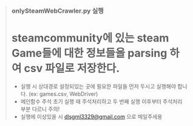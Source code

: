 > ### onlySteamWebCrawler.py 실행
> # steamcommunity에 있는 steam Game들에 대한 정보들을 parsing 하여 csv 파일로 저장한다.
> * 실행 시 상대경로 설정되있는 곳에 필요한 파일들 먼저 두시고 실행해야 합니다. (ex: games.csv, WebDriver)
> * 메인함수 주석 초기 실행 때 주석처리하고 두 번째 실행 이후부터 주석처리 부분 다르니 주의!
> * 실행에 이상있을 시 dlsgml3329@gmail.com 으로 메일주세용
